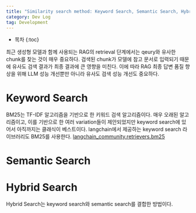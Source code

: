 ```yaml
---
title: "Similarity search method: Keyword Search, Semantic Search, Hybrid Search"
category: Dev Log
tag: Development
---
```








* 목차
{:toc}










최근 생성형 모델과 함께 사용되는 RAG의 retrieval 단계에서는 qeury와 유사한 chunk를 찾는 것이 매우 중요하다. 검색된 chunk가 모델에 참고 문서로 입력되기 때문에 유사도 검색 결과가 최종 결과에 큰 영향을 미친다. 이에 따라 RAG 최종 답변 품질 향상을 위해 LLM 성능 개선뿐만 아니라 유사도 검색 성능 개선도 중요하다.

# Keyword Search
BM25는 TF-IDF 알고리즘을 기반으로 한 키워드 검색 알고리즘이다. 매우 오래된 알고리즘이고, 이를 기반으로 한 여러 variation들이 제안되었지만 keyword search에 있어서 아직까지는 클래식이 베스트이다.
langchain에서 제공하는 keyword search 라이브러리도 BM25를 사용한다. [langchain_community.retrievers.bm25](https://api.python.langchain.com/en/latest/_modules/langchain_community/retrievers/bm25.html)

# Semantic Search

# Hybrid Search

Hybrid Search는 keyword search와 semantic search를 결합한 방법이다.
